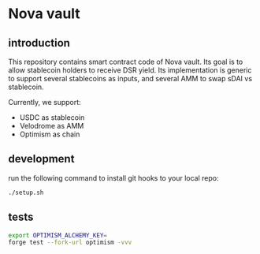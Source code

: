 # Nova vault

## introduction

This repository contains smart contract code of Nova vault.
Its goal is to allow stablecoin holders to receive DSR yield.
Its implementation is generic to support several stablecoins as inputs,
and several AMM to swap sDAI vs stablecoin.

Currently, we support:
- USDC as stablecoin
- Velodrome as AMM
- Optimism as chain

## development

run the following command to install git hooks to your local repo:
```bash
./setup.sh
```

## tests
```bash
export OPTIMISM_ALCHEMY_KEY=
forge test --fork-url optimism -vvv
```
